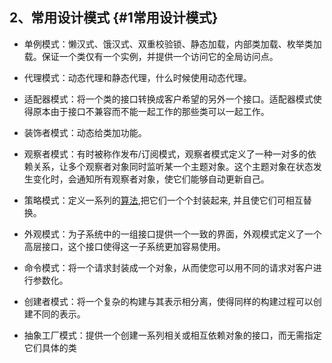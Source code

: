 ## 2、常用设计模式 {#1常用设计模式}

* 单例模式：懒汉式、饿汉式、双重校验锁、静态加载，内部类加载、枚举类加载。保证一个类仅有一个实例，并提供一个访问它的全局访问点。

* 代理模式：动态代理和静态代理，什么时候使用动态代理。

* 适配器模式：将一个类的接口转换成客户希望的另外一个接口。适配器模式使得原本由于接口不兼容而不能一起工作的那些类可以一起工作。

* 装饰者模式：动态给类加功能。

* 观察者模式：有时被称作发布/订阅模式，观察者模式定义了一种一对多的依赖关系，让多个观察者对象同时监听某一个主题对象。这个主题对象在状态发生变化时，会通知所有观察者对象，使它们能够自动更新自己。

* 策略模式：定义一系列的[算法](http://lib.csdn.net/base/datastructure),把它们一个个封装起来, 并且使它们可相互替换。

* 外观模式：为子系统中的一组接口提供一个一致的界面，外观模式定义了一个高层接口，这个接口使得这一子系统更加容易使用。

* 命令模式：将一个请求封装成一个对象，从而使您可以用不同的请求对客户进行参数化。

* 创建者模式：将一个复杂的构建与其表示相分离，使得同样的构建过程可以创建不同的表示。

* 抽象工厂模式：提供一个创建一系列相关或相互依赖对象的接口，而无需指定它们具体的类



